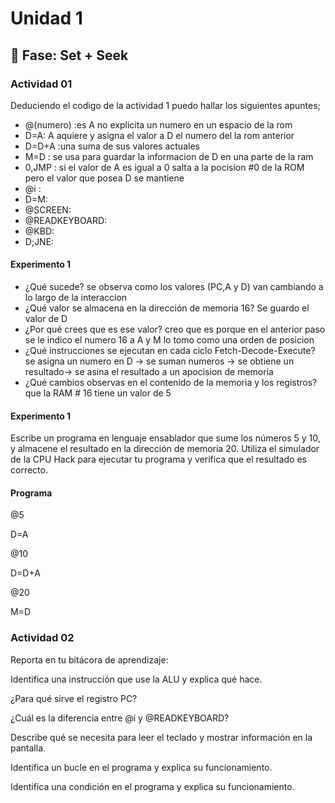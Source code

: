 # Unidad 1

## 🔎 Fase: Set + Seek

### Actividad 01

Deduciendo el codigo de la actividad 1 puedo hallar los siguientes apuntes;

-  @(numero) :es A no explicita un numero en un espacio de la rom
- D=A: A aquiere y asigna el valor a D el numero del la rom anterior
- D=D+A :una suma de sus valores actuales
- M=D : se usa para guardar la informacion de D en una parte de la ram
- 0,JMP : si el valor de A es igual a 0 salta a la pocision #0 de la ROM pero el valor que posea D se mantiene
- @i :
- D=M:
- @SCREEN:
- @READKEYBOARD:
- @KBD:
- D;JNE: 
#### Experimento 1

*  ¿Qué sucede? se observa como los valores (PC,A y D) van cambiando a lo largo de la interaccion 
* ¿Qué valor se almacena en la dirección de memoria 16? Se guardo el valor de D 
* ¿Por qué crees que es ese valor? creo que es porque en el anterior paso se le indico el numero 16 a A y M lo tomo como una orden de posicion 
* ¿Qué instrucciones se ejecutan en cada ciclo Fetch-Decode-Execute? se asigna un numero en D -> se suman numeros -> se obtiene un resultado-> se asina el resultado a un apocision de memoria
* ¿Qué cambios observas en el contenido de la memoria y los registros? que la RAM # 16 tiene un valor de 5

#### Experimento 1
 Escribe un programa en lenguaje ensablador que sume los números 5 y 10, y almacene el resultado en la dirección de memoria 20. Utiliza el simulador de la CPU Hack para ejecutar tu programa y verifica que el resultado es correcto.

#### Programa
@5

D=A

@10

D=D+A

@20

M=D

### Actividad 02

Reporta en tu bitácora de aprendizaje:

Identifica una instrucción que use la ALU y explica qué hace.

¿Para qué sirve el registro PC?

¿Cuál es la diferencia entre @i y @READKEYBOARD?

Describe qué se necesita para leer el teclado y mostrar información en la pantalla.

Identifica un bucle en el programa y explica su funcionamiento.

Identifica una condición en el programa y explica su funcionamiento.
